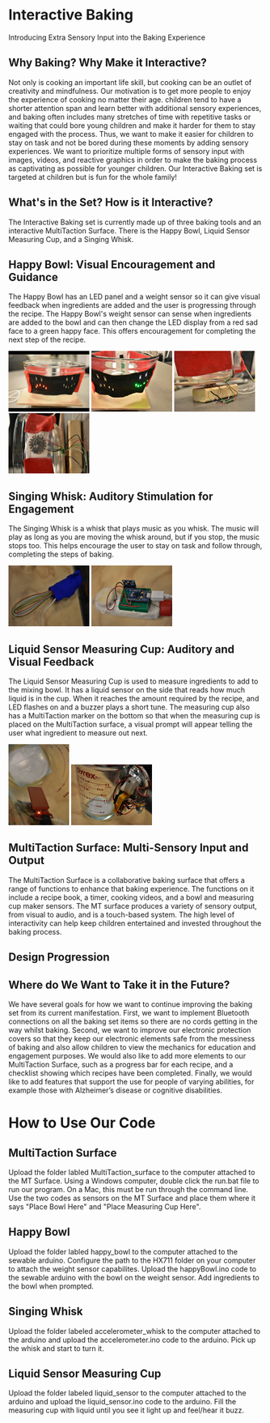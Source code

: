 # Interactive Baking
Introducing Extra Sensory Input into the Baking Experience

## Why Baking? Why Make it Interactive?
Not only is cooking an important life skill, but cooking can be an outlet of creativity and mindfulness. Our motivation is to get more people to enjoy the experience of cooking no matter their age. children tend to have a shorter attention span and learn better with additional sensory experiences, and baking often includes many stretches of time with repetitive tasks or waiting that could bore young children and make it harder for them to stay engaged with the process. Thus, we want to make it easier for children to stay on task and not be bored during these moments by adding sensory experiences. We want to prioritize multiple forms of sensory input with images, videos, and reactive graphics in order to make the baking process as captivating as possible for younger children. Our Interactive Baking set is targeted at children but is fun for the whole family!

## What's in the Set? How is it Interactive?
The Interactive Baking set is currently made up of three baking tools and an interactive MultiTaction Surface. There is the Happy Bowl, Liquid Sensor Measuring Cup, and a Singing Whisk. 

## Happy Bowl: Visual Encouragement and Guidance
The Happy Bowl has an LED panel and a weight sensor so it can give visual feedback when ingredients are added and the user is progressing through the recipe. The Happy Bowl's weight sensor can sense when ingredients are added to the bowl and can then change the LED display from a red sad face to a green happy face. This offers encouragement for completing the next step of the recipe. 

![Sad Bowl](https://raw.githubusercontent.com/mugelstad/interactive-baking/master/photos/MAG_1462.png)
![Happy Bowl](https://raw.githubusercontent.com/mugelstad/interactive-baking/master/photos/MAG_1518.png)
![Bowl Weight Sensor](https://raw.githubusercontent.com/mugelstad/interactive-baking/master/photos/MAG_1519.png)
![Bowl Circuitry](https://raw.githubusercontent.com/mugelstad/interactive-baking/master/photos/MAG_1520.png)

## Singing Whisk: Auditory Stimulation for Engagement
The Singing Whisk is a whisk that plays music as you whisk. The music will play as long as you are moving the whisk around, but if you stop, the music stops too. This helps encourage the user to stay on task and follow through, completing the steps of baking. 

![Whisk](https://raw.githubusercontent.com/mugelstad/interactive-baking/master/photos/MAG_1514.png)
![Whisk Circuitry](https://raw.githubusercontent.com/mugelstad/interactive-baking/master/photos/MAG_1513.png)

## Liquid Sensor Measuring Cup: Auditory and Visual Feedback
The Liquid Sensor Measuring Cup is used to measure ingredients to add to the mixing bowl. It has a liquid sensor on the side that reads how much liquid is in the cup. When it reaches the amount required by the recipe, and LED flashes on and a buzzer plays a short tune. The measuring cup also has a MultiTaction marker on the bottom so that when the measuring cup is placed on the MultiTaction surface, a visual prompt will appear telling the user what ingredient to measure out next. 

![Liquid Sensor](https://raw.githubusercontent.com/mugelstad/interactive-baking/master/photos/MAG_1515.png)
![Measuring Cup Circuitry](https://raw.githubusercontent.com/mugelstad/interactive-baking/master/photos/MAG_1517.png)

## MultiTaction Surface: Multi-Sensory Input and Output
The MultiTaction Surface is a collaborative baking surface that offers a range of functions to enhance that baking experience. The functions on it include a recipe book, a timer, cooking videos, and a bowl and measuring cup maker sensors. The MT surface produces a variety of sensory output, from visual to audio, and is a touch-based system. The high level of interactivity can help keep children entertained and invested throughout the baking process. 

## Design Progression

## Where do We Want to Take it in the Future?
We have several goals for how we want to continue improving the baking set from its current manifestation. First, we want to implement Bluetooth connections on all the baking set items so there are no cords getting in the way whilst baking. Second, we want to improve our electronic protection covers so that they keep our electronic elements safe from the messiness of baking and also allow children to view the mechanics for education and engagement purposes. We would also like to add more elements to our MultiTaction Surface, such as a progress bar for each recipe, and a checklist showing which recipes have been completed. Finally, we would like to add features that support the use for people of varying abilities, for example those with Alzheimer’s disease or cognitive disabilities.

# How to Use Our Code

## MultiTaction Surface
Upload the folder labled MultiTaction_surface to the computer attached to the MT Surface. Using a Windows computer, double click the run.bat file to run our program. On a Mac, this must be run through the command line. Use the two codes as sensors on the MT Surface and place them where it says "Place Bowl Here" and "Place Measuring Cup Here". 

## Happy Bowl
Upload the folder labled happy_bowl to the computer attached to the sewable arduino. Configure the path to the HX711 folder on your computer to attach the weight sensor capabilites. Upload the happyBowl.ino code to the sewable arduino with the bowl on the weight sensor. Add ingredients to the bowl when prompted.

## Singing Whisk
Upload the folder labeled accelerometer_whisk to the computer attached to the arduino and upload the accelerometer.ino code to the arduino. Pick up the whisk and start to turn it. 

## Liquid Sensor Measuring Cup
Upload the folder labeled liquid_sensor to the computer attached to the arduino and upload the liquid_sensor.ino code to the arduino. Fill the measuring cup with liquid until you see it light up and feel/hear it buzz.

